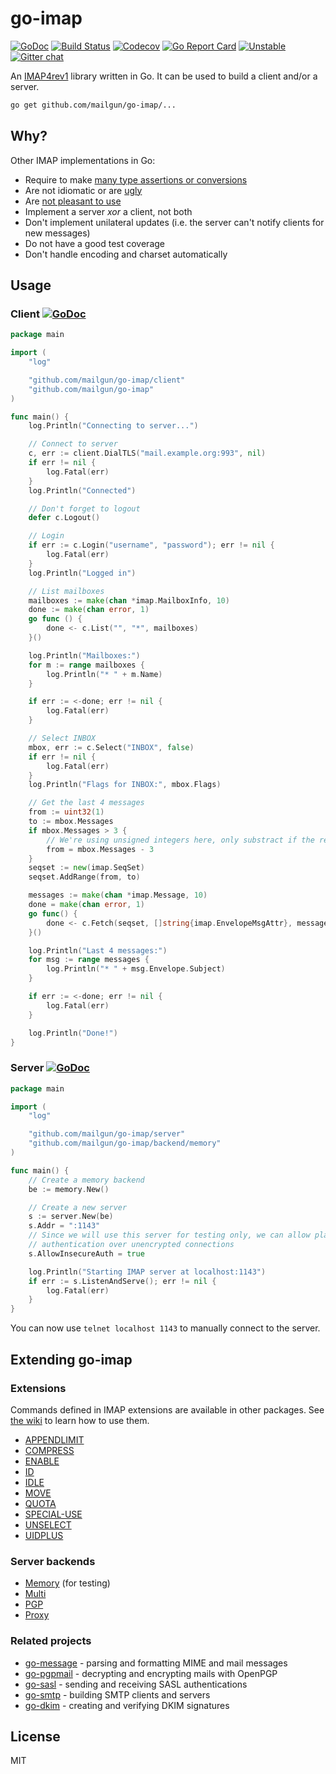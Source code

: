 # go-imap

[![GoDoc](https://godoc.org/github.com/mailgun/go-imap?status.svg)](https://godoc.org/github.com/mailgun/go-imap)
[![Build Status](https://travis-ci.org/emersion/go-imap.svg?branch=master)](https://travis-ci.org/emersion/go-imap)
[![Codecov](https://codecov.io/gh/emersion/go-imap/branch/master/graph/badge.svg)](https://codecov.io/gh/emersion/go-imap)
[![Go Report
Card](https://goreportcard.com/badge/github.com/mailgun/go-imap)](https://goreportcard.com/report/github.com/mailgun/go-imap)
[![Unstable](https://img.shields.io/badge/stability-unstable-yellow.svg)](https://github.com/emersion/stability-badges#unstable)
[![Gitter chat](https://badges.gitter.im/goimap/Lobby.svg)](https://gitter.im/goimap/Lobby)

An [IMAP4rev1](https://tools.ietf.org/html/rfc3501) library written in Go. It
can be used to build a client and/or a server.

```bash
go get github.com/mailgun/go-imap/...
```

## Why?

Other IMAP implementations in Go:
* Require to make [many type assertions or conversions](https://github.com/emersion/neutron/blob/ca635850e2223d6cfe818664ef901fa6e3c1d859/backend/imap/util.go#L110)
* Are not idiomatic or are [ugly](https://github.com/jordwest/imap-server/blob/master/conn/commands.go#L53)
* Are [not pleasant to use](https://github.com/emersion/neutron/blob/ca635850e2223d6cfe818664ef901fa6e3c1d859/backend/imap/messages.go#L228)
* Implement a server _xor_ a client, not both
* Don't implement unilateral updates (i.e. the server can't notify clients for
  new messages)
* Do not have a good test coverage
* Don't handle encoding and charset automatically

## Usage

### Client [![GoDoc](https://godoc.org/github.com/mailgun/go-imap/client?status.svg)](https://godoc.org/github.com/mailgun/go-imap/client)

```go
package main

import (
	"log"

	"github.com/mailgun/go-imap/client"
	"github.com/mailgun/go-imap"
)

func main() {
	log.Println("Connecting to server...")

	// Connect to server
	c, err := client.DialTLS("mail.example.org:993", nil)
	if err != nil {
		log.Fatal(err)
	}
	log.Println("Connected")

	// Don't forget to logout
	defer c.Logout()

	// Login
	if err := c.Login("username", "password"); err != nil {
		log.Fatal(err)
	}
	log.Println("Logged in")

	// List mailboxes
	mailboxes := make(chan *imap.MailboxInfo, 10)
	done := make(chan error, 1)
	go func () {
		done <- c.List("", "*", mailboxes)
	}()

	log.Println("Mailboxes:")
	for m := range mailboxes {
		log.Println("* " + m.Name)
	}

	if err := <-done; err != nil {
		log.Fatal(err)
	}

	// Select INBOX
	mbox, err := c.Select("INBOX", false)
	if err != nil {
		log.Fatal(err)
	}
	log.Println("Flags for INBOX:", mbox.Flags)

	// Get the last 4 messages
	from := uint32(1)
	to := mbox.Messages
	if mbox.Messages > 3 {
		// We're using unsigned integers here, only substract if the result is > 0
		from = mbox.Messages - 3
	}
	seqset := new(imap.SeqSet)
	seqset.AddRange(from, to)

	messages := make(chan *imap.Message, 10)
	done = make(chan error, 1)
	go func() {
		done <- c.Fetch(seqset, []string{imap.EnvelopeMsgAttr}, messages)
	}()

	log.Println("Last 4 messages:")
	for msg := range messages {
		log.Println("* " + msg.Envelope.Subject)
	}

	if err := <-done; err != nil {
		log.Fatal(err)
	}

	log.Println("Done!")
}
```

### Server [![GoDoc](https://godoc.org/github.com/mailgun/go-imap/server?status.svg)](https://godoc.org/github.com/mailgun/go-imap/server)

```go
package main

import (
	"log"

	"github.com/mailgun/go-imap/server"
	"github.com/mailgun/go-imap/backend/memory"
)

func main() {
	// Create a memory backend
	be := memory.New()

	// Create a new server
	s := server.New(be)
	s.Addr = ":1143"
	// Since we will use this server for testing only, we can allow plain text
	// authentication over unencrypted connections
	s.AllowInsecureAuth = true

	log.Println("Starting IMAP server at localhost:1143")
	if err := s.ListenAndServe(); err != nil {
		log.Fatal(err)
	}
}
```

You can now use `telnet localhost 1143` to manually connect to the server.

## Extending go-imap

### Extensions

Commands defined in IMAP extensions are available in other packages. See [the
wiki](https://github.com/mailgun/go-imap/wiki/Using-extensions#using-client-extensions)
to learn how to use them.

* [APPENDLIMIT](https://github.com/mailgun/go-imap-appendlimit)
* [COMPRESS](https://github.com/mailgun/go-imap-compress)
* [ENABLE](https://github.com/mailgun/go-imap-enable)
* [ID](https://github.com/ProtonMail/go-imap-id)
* [IDLE](https://github.com/mailgun/go-imap-idle)
* [MOVE](https://github.com/mailgun/go-imap-move)
* [QUOTA](https://github.com/mailgun/go-imap-quota)
* [SPECIAL-USE](https://github.com/mailgun/go-imap-specialuse)
* [UNSELECT](https://github.com/mailgun/go-imap-unselect)
* [UIDPLUS](https://github.com/mailgun/go-imap-uidplus)

### Server backends

* [Memory](https://github.com/mailgun/go-imap/tree/master/backend/memory) (for testing)
* [Multi](https://github.com/mailgun/go-imap-multi)
* [PGP](https://github.com/mailgun/go-imap-pgp)
* [Proxy](https://github.com/mailgun/go-imap-proxy)

### Related projects

* [go-message](https://github.com/emersion/go-message) - parsing and formatting MIME and mail messages
* [go-pgpmail](https://github.com/emersion/go-pgpmail) - decrypting and encrypting mails with OpenPGP
* [go-sasl](https://github.com/emersion/go-sasl) - sending and receiving SASL authentications
* [go-smtp](https://github.com/emersion/go-smtp) - building SMTP clients and servers
* [go-dkim](https://github.com/emersion/go-dkim) - creating and verifying DKIM signatures

## License

MIT
